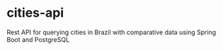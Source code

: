# cities-api
Rest API for querying cities in Brazil with comparative data using Spring Boot and PostgreSQL
